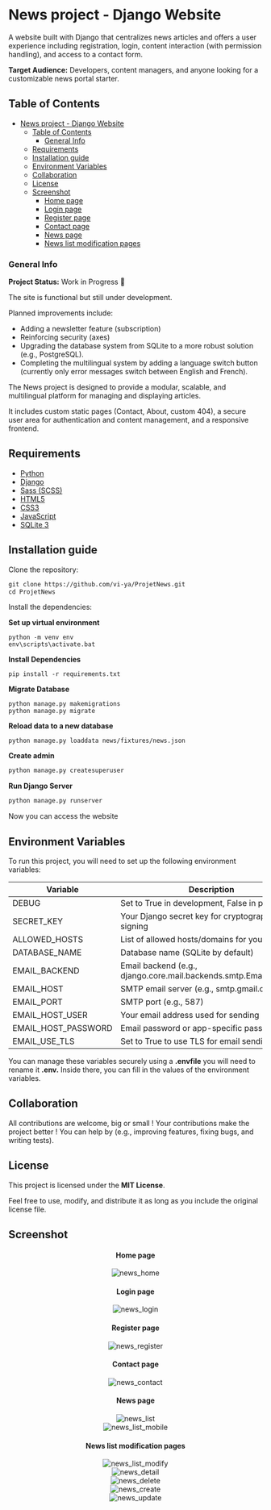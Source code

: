 
# News project - Django Website

A website built with Django that centralizes news articles and offers a user experience including registration, login, content interaction (with permission handling), and access to a contact form.

**Target Audience:** Developers, content managers, and anyone looking for a customizable news portal starter.

## Table of Contents


- [News project - Django Website](#news-project---django-website)
  - [Table of Contents](#table-of-contents)
    - [General Info](#general-info)
  - [Requirements](#requirements)
  - [Installation guide](#installation-guide)
  - [Environment Variables](#environment-variables)
  - [Collaboration](#collaboration)
  - [License](#license)
  - [Screenshot](#screenshot)
      - [Home page](#home-page)
      - [Login page](#login-page)
      - [Register page](#register-page)
      - [Contact page](#contact-page)
      - [News page](#news-page)
      - [News list modification pages](#news-list-modification-pages)

### General Info

**Project Status:** Work in Progress 🚧

The site is functional but still under development.

Planned improvements include:

- Adding a newsletter feature (subscription)
- Reinforcing security (axes)
- Upgrading the database system from SQLite to a more robust solution (e.g., PostgreSQL).
- Completing the multilingual system by adding a language switch button (currently only error messages switch between English and French).

The News project is designed to provide a modular, scalable, and multilingual platform for managing and displaying articles.

It includes custom static pages (Contact, About, custom 404), a secure user area for authentication and content management, and a responsive frontend.

## Requirements


- [Python](https://www.python.org/)
- [Django](https://www.djangoproject.com/)
- [Sass (SCSS)](https://sass-lang.com/)
- [HTML5](https://developer.mozilla.org/en-US/docs/Web/Guide/HTML/HTML5)
- [CSS3](https://developer.mozilla.org/en-US/docs/Web/CSS)
- [JavaScript](https://developer.mozilla.org/en-US/docs/Web/JavaScript)
- [SQLite 3](https://sqlite.org/)

## Installation guide

Clone the repository:

```html
git clone https://github.com/vi-ya/ProjetNews.git
cd ProjetNews
```

Install the dependencies:

**Set up virtual environment**

```
python -m venv env
env\scripts\activate.bat
```

**Install Dependencies**

```
pip install -r requirements.txt
```

**Migrate Database**

```
python manage.py makemigrations
python manage.py migrate
```
**Reload data to a new database**

```
python manage.py loaddata news/fixtures/news.json
```

**Create admin**

```html
python manage.py createsuperuser
```

**Run Django Server**

```html
python manage.py runserver
```

Now you can access the website

## Environment Variables

To run this project, you will need to set up the following environment variables:

| Variable | Description |
| --- | --- |
| DEBUG | Set to True in development, False in production |
| SECRET_KEY | Your Django secret key for cryptographic signing |
| ALLOWED_HOSTS | List of allowed hosts/domains for your app |
| DATABASE_NAME | Database name (SQLite by default) |
| EMAIL_BACKEND | Email backend (e.g., django.core.mail.backends.smtp.EmailBackend) |
| EMAIL_HOST | SMTP email server (e.g., smtp.gmail.com) |
| EMAIL_PORT | SMTP port (e.g., 587) |
| EMAIL_HOST_USER | Your email address used for sending |
| EMAIL_HOST_PASSWORD | Email password or app-specific password |
| EMAIL_USE_TLS | Set to True to use TLS for email sending |

You can manage these variables securely using a **.envfile** you will need to rename it **.env.** Inside there, you can fill in the values of the environment variables.

## Collaboration

All contributions are welcome, big or small ! Your contributions make the project better !
You can help by (e.g., improving features, fixing bugs, and writing tests).

## License

This project is licensed under the **MIT License**.

Feel free to use, modify, and distribute it as long as you include the original license file.

## Screenshot

<div align="center">
<h4>Home page</h4>
<img  src="https://github.com/vi-ya/ProjetNews/blob/dc8d2f7365de267b8f09b8384431c3170294cdf2/resources/images/news_home.jpg" alt="news_home" >
</div>

<div align="center">
<h4>Login page</h4>
<img  src="https://github.com/vi-ya/ProjetNews/blob/dc8d2f7365de267b8f09b8384431c3170294cdf2/resources/images/news_login.png" alt="news_login" >
</div>

<div align="center">
<h4>Register page</h4>
<img  src="https://github.com/vi-ya/ProjetNews/blob/dc8d2f7365de267b8f09b8384431c3170294cdf2/resources/images/news_register.png" alt="news_register" >
</div>

<div align="center">
<h4>Contact page</h4>
<img  src="https://github.com/vi-ya/ProjetNews/blob/dc8d2f7365de267b8f09b8384431c3170294cdf2/resources/images/news_contact.jpg" alt="news_contact">
</div>

<div align="center">
<h4>News page</h4>
<img  src="https://github.com/vi-ya/ProjetNews/blob/dc8d2f7365de267b8f09b8384431c3170294cdf2/resources/images/news_list.png" alt="news_list" >
</div>
<div align="center">
<img  src="https://github.com/vi-ya/ProjetNews/blob/dc8d2f7365de267b8f09b8384431c3170294cdf2/resources/images/news_list_mobile.png" alt="news_list_mobile" >
</div>

<div align="center">
<h4>News list modification pages</h4>
<img  src="https://github.com/vi-ya/ProjetNews/blob/dc8d2f7365de267b8f09b8384431c3170294cdf2/resources/images/news_list_modify.png" alt="news_list_modify" >
</div>
<div align="center">
<img  src="https://github.com/vi-ya/ProjetNews/blob/dc8d2f7365de267b8f09b8384431c3170294cdf2/resources/images/news_detail.png" alt="news_detail" >
</div>
<div align="center">
<img  src="https://github.com/vi-ya/ProjetNews/blob/dc8d2f7365de267b8f09b8384431c3170294cdf2/resources/images/news_delete.png" alt="news_delete" >
</div>
<div align="center">
<img  src="https://github.com/vi-ya/ProjetNews/blob/dc8d2f7365de267b8f09b8384431c3170294cdf2/resources/images/news_create.png" alt="news_create" >
</div>
<div align="center">
<img  src="https://github.com/vi-ya/ProjetNews/blob/dc8d2f7365de267b8f09b8384431c3170294cdf2/resources/images/news_update.jpg" alt="news_update" >
</div>

